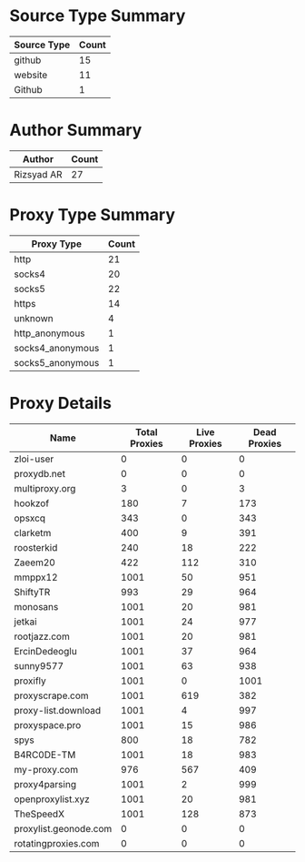 # Source Type Summary

| Source Type | Count |
|-------------|-------|
| github | 15 |
| website | 11 |
| Github | 1 |


# Author Summary

| Author | Count |
|--------|-------|
| Rizsyad AR | 27 |


# Proxy Type Summary

| Proxy Type | Count |
|------------|-------|
| http | 21 |
| socks4 | 20 |
| socks5 | 22 |
| https | 14 |
| unknown | 4 |
| http_anonymous | 1 |
| socks4_anonymous | 1 |
| socks5_anonymous | 1 |


# Proxy Details

| Name | Total Proxies | Live Proxies | Dead Proxies |
|------|---------------|--------------|---------------|
| zloi-user | 0 | 0 | 0 |
| proxydb.net | 0 | 0 | 0 |
| multiproxy.org | 3 | 0 | 3 |
| hookzof | 180 | 7 | 173 |
| opsxcq | 343 | 0 | 343 |
| clarketm | 400 | 9 | 391 |
| roosterkid | 240 | 18 | 222 |
| Zaeem20 | 422 | 112 | 310 |
| mmppx12 | 1001 | 50 | 951 |
| ShiftyTR | 993 | 29 | 964 |
| monosans | 1001 | 20 | 981 |
| jetkai | 1001 | 24 | 977 |
| rootjazz.com | 1001 | 20 | 981 |
| ErcinDedeoglu | 1001 | 37 | 964 |
| sunny9577 | 1001 | 63 | 938 |
| proxifly | 1001 | 0 | 1001 |
| proxyscrape.com | 1001 | 619 | 382 |
| proxy-list.download | 1001 | 4 | 997 |
| proxyspace.pro | 1001 | 15 | 986 |
| spys | 800 | 18 | 782 |
| B4RC0DE-TM | 1001 | 18 | 983 |
| my-proxy.com | 976 | 567 | 409 |
| proxy4parsing | 1001 | 2 | 999 |
| openproxylist.xyz | 1001 | 20 | 981 |
| TheSpeedX | 1001 | 128 | 873 |
| proxylist.geonode.com | 0 | 0 | 0 |
| rotatingproxies.com | 0 | 0 | 0 |
